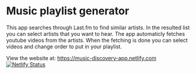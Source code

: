 # Music playlist generator

This app searches through Last.fm to find similar artists. In the resulted list you can select artists that you want to hear. The app automaticly fetches youtube videos from the artists. When the fetching is done you can select videos and change order to put in your playlist.

View the website at: https://music-discovery-app.netlify.com
[![Netlify Status](https://api.netlify.com/api/v1/badges/8ebd3ec4-9e13-4b16-8f11-8294af02629f/deploy-status)](https://app.netlify.com/sites/music-discovery-app/deploys)

